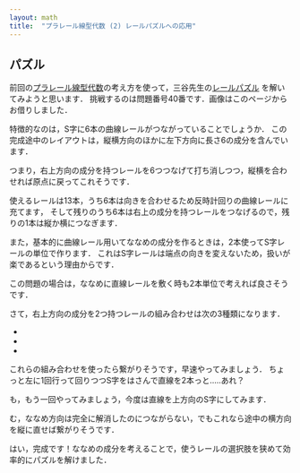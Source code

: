 ```yaml
---
layout: math
title:  "プラレール線型代数 (2) レールパズルへの応用"
---
```


## パズル
前回の[プラレール線型代数]()の考え方を使って，三谷先生の[レールパズル](http://mitani.cs.tsukuba.ac.jp/ja/software/railway_puzzle/index.html) を解いてみようと思います．
挑戦するのは問題番号40番です．画像はこのページからお借りしました．

特徴的なのは，S字に6本の曲線レールがつながっていることでしょうか．
この完成途中のレイアウトは，縦横方向のほかに左下方向に長さ6の成分を含んでいます．

つまり，右上方向の成分を持つレールを6つつなげて打ち消しつつ，縦横を合わせれば原点に戻ってこれそうです．

使えるレールは13本，うち6本は向きを合わせるため反時計回りの曲線レールに充てます，
そして残りのうち6本は右上の成分を持つレールをつなげるので，残りの1本は縦か横につなぎます．

また，基本的に曲線レール用いてななめの成分を作るときは，2本使ってS字レールの単位で作ります．
これはS字レールは端点の向きを変えないため，扱いが楽であるという理由からです．

この問題の場合は，ななめに直線レールを敷く時も2本単位で考えれば良さそうです．

さて，右上方向の成分を2つ持つレールの組み合わせは次の3種類になります．

- 
-
-

これらの組み合わせを使ったら繋がりそうです，早速やってみましょう．
ちょっと左に1回行って回りつつS字をはさんで直線を2本っと.....あれ？

も，もう一回やってみましょう，今度は直線を上方向のS字にしてみます．

む，ななめ方向は完全に解消したのにつながらない，でもこれなら途中の横方向を縦に直せば繋がりそうです．

はい，完成です！ななめの成分を考えることで，使うレールの選択肢を狭めて効率的にパズルを解けました．
